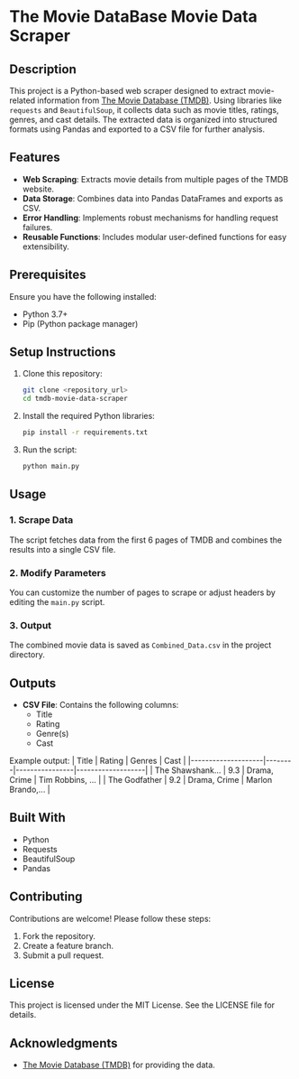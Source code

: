 # The Movie DataBase Movie Data Scraper

## Description
This project is a Python-based web scraper designed to extract movie-related information from [The Movie Database (TMDB)](https://www.themoviedb.org). Using libraries like `requests` and `BeautifulSoup`, it collects data such as movie titles, ratings, genres, and cast details. The extracted data is organized into structured formats using Pandas and exported to a CSV file for further analysis.

## Features
- **Web Scraping**: Extracts movie details from multiple pages of the TMDB website.
- **Data Storage**: Combines data into Pandas DataFrames and exports as CSV.
- **Error Handling**: Implements robust mechanisms for handling request failures.
- **Reusable Functions**: Includes modular user-defined functions for easy extensibility.

## Prerequisites
Ensure you have the following installed:
- Python 3.7+
- Pip (Python package manager)

## Setup Instructions

1. Clone this repository:
   ```bash
   git clone <repository_url>
   cd tmdb-movie-data-scraper
   ```

2. Install the required Python libraries:
   ```bash
   pip install -r requirements.txt
   ```

3. Run the script:
   ```bash
   python main.py
   ```

## Usage

### 1. Scrape Data
The script fetches data from the first 6 pages of TMDB and combines the results into a single CSV file.

### 2. Modify Parameters
You can customize the number of pages to scrape or adjust headers by editing the `main.py` script.

### 3. Output
The combined movie data is saved as `Combined_Data.csv` in the project directory.

## Outputs
- **CSV File**: Contains the following columns:
  - Title
  - Rating
  - Genre(s)
  - Cast

Example output:
| Title              | Rating | Genres         | Cast              |
|--------------------|--------|----------------|-------------------|
| The Shawshank...  | 9.3    | Drama, Crime   | Tim Robbins, ...  |
| The Godfather      | 9.2    | Drama, Crime   | Marlon Brando,... |

## Built With
- Python
- Requests
- BeautifulSoup
- Pandas

## Contributing
Contributions are welcome! Please follow these steps:
1. Fork the repository.
2. Create a feature branch.
3. Submit a pull request.

## License
This project is licensed under the MIT License. See the LICENSE file for details.

## Acknowledgments
- [The Movie Database (TMDB)](https://www.themoviedb.org) for providing the data.

